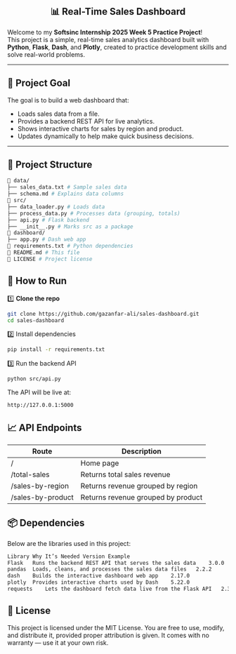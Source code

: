 <h2 align="center">📊 Real-Time Sales Dashboard</h2>

Welcome to my **Softsinc Internship 2025 Week 5 Practice Project**!  
This project is a simple, real-time sales analytics dashboard built with **Python**, **Flask**, **Dash**, and **Plotly**, created to practice development skills and solve real-world problems.

---

## 🚀 Project Goal

The goal is to build a web dashboard that:
- Loads sales data from a file.
- Provides a backend REST API for live analytics.
- Shows interactive charts for sales by region and product.
- Updates dynamically to help make quick business decisions.

---

## 📂 Project Structure
```bash
📁 data/
├── sales_data.txt # Sample sales data
├── schema.md # Explains data columns
📁 src/
├── data_loader.py # Loads data
├── process_data.py # Processes data (grouping, totals)
├── api.py # Flask backend
├── __init__.py # Marks src as a package
📁 dashboard/
├── app.py # Dash web app
📄 requirements.txt # Python dependencies
📄 README.md # This file
📄 LICENSE # Project license
```

## 🧩 How to Run

1️⃣ **Clone the repo**
```bash
git clone https://github.com/gazanfar-ali/sales-dashboard.git
cd sales-dashboard
```

2️⃣ Install dependencies
```bash
pip install -r requirements.txt
```
3️⃣ Run the backend API
```bash
python src/api.py
```
The API will be live at: 
```bash
http://127.0.0.1:5000
```

## 📈 API Endpoints
| Route             | Description                        |
| ----------------- | ---------------------------------- |
| /                 | Home page                          |
| /total-sales      | Returns total sales revenue        |
| /sales-by-region  | Returns revenue grouped by region  |
| /sales-by-product | Returns revenue grouped by product |

## 📦 Dependencies
Below are the libraries used in this project:
```bash
Library	Why It’s Needed	Version Example
Flask	Runs the backend REST API that serves the sales data	3.0.0
pandas	Loads, cleans, and processes the sales data files	2.2.2
dash	Builds the interactive dashboard web app	2.17.0
plotly	Provides interactive charts used by Dash	5.22.0
requests	Lets the dashboard fetch data live from the Flask API	2.31.0
```


## 📜 License
This project is licensed under the MIT License.
You are free to use, modify, and distribute it, provided proper attribution is given.
It comes with no warranty — use it at your own risk.

